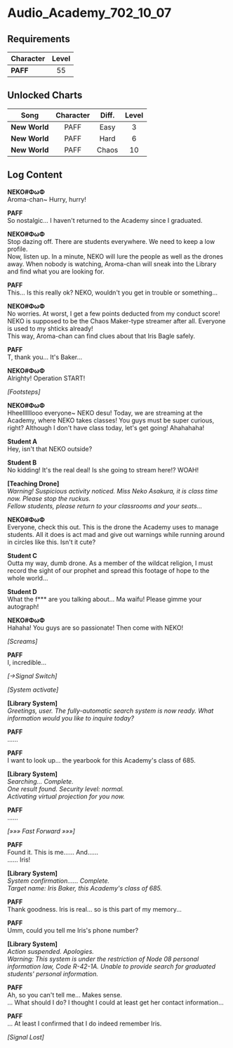 # Audio_Academy_702_10_07
## Requirements
|Character|Level|
|---------|:---:|
|**PAFF** | 55  |

## Unlocked Charts
|    Song     |Character|Diff.|Level|
|-------------|:-------:|:---:|:---:|
|**New World**|  PAFF   |Easy |  3  |
|**New World**|  PAFF   |Hard |  6  |
|**New World**|  PAFF   |Chaos| 10  |

## Log Content
**NEKO#ΦωΦ**<br>
Aroma\-chan~ Hurry, hurry!

**PAFF**<br>
So nostalgic... I haven't returned to the Academy since I graduated.

**NEKO#ΦωΦ**<br>
Stop dazing off. There are students everywhere. We need to keep a low profile.<br>
Now, listen up. In a minute, NEKO will lure the people as well as the drones away. When nobody is watching, Aroma\-chan will sneak into the Library and find what you are looking for.

**PAFF**<br>
This... Is this really ok? NEKO, wouldn't you get in trouble or something...

**NEKO#ΦωΦ**<br>
No worries. At worst, I get a few points deducted from my conduct score! NEKO is supposed to be the Chaos Maker\-type streamer after all. Everyone is used to my shticks already!<br>
This way, Aroma\-chan can find clues about that Iris Bagle safely.

**PAFF**<br>
T, thank you... It's Baker...

**NEKO#ΦωΦ**<br>
Alrighty! Operation START!

*\[Footsteps\]*

**NEKO#ΦωΦ**<br>
Hheellllllooo everyone~ NEKO desu! Today, we are streaming at the Academy, where NEKO takes classes! You guys must be super curious, right? Although I don't have class today, let's get going! Ahahahaha!

**Student A**<br>
Hey, isn't that NEKO outside?

**Student B**<br>
No kidding! It's the real deal! Is she going to stream here!? WOAH!

**[Teaching Drone]**<br>
*Warning! Suspicious activity noticed. Miss Neko Asakura, it is class time now. Please stop the ruckus.<br>
Fellow students, please return to your classrooms and your seats...*

**NEKO#ΦωΦ**<br>
Everyone, check this out. This is the drone the Academy uses to manage students. All it does is act mad and give out warnings while running around in circles like this. Isn't it cute?

**Student C**<br>
Outta my way, dumb drone. As a member of the wildcat religion, I must record the sight of our prophet and spread this footage of hope to the whole world...

**Student D**<br>
What the f\*\*\* are you talking about... Ma waifu! Please gimme your autograph!

**NEKO#ΦωΦ**<br>
Hahaha! You guys are so passionate! Then come with NEKO!

*\[Screams\]*

**PAFF**<br>
I, incredible...

*[→Signal Switch]*

*\[System activate\]*

**[Library System]**<br>
*Greetings, user. The fully\-automatic search system is now ready. What information would you like to inquire today?*

**PAFF**<br>
......

**PAFF**<br>
I want to look up... the yearbook for this Academy's class of 685.

**[Library System]**<br>
*Searching... Complete.<br>
One result found. Security level: normal.<br>
Activating virtual projection for you now.*

**PAFF**<br>
......

*[»»» Fast Forward »»»]*

**PAFF**<br>
Found it. This is me...... And......<br>
...... Iris!

**[Library System]**<br>
*System confirmation...... Complete.<br>
Target name: Iris Baker, this Academy's class of 685.*

**PAFF**<br>
Thank goodness. Iris is real... so is this part of my memory...

**PAFF**<br>
Umm, could you tell me Iris's phone number?

**[Library System]**<br>
*Action suspended. Apologies.<br>
Warning: This system is under the restriction of Node 08 personal information law, Code R\-42\-1A. Unable to provide search for graduated students' personal information.*

**PAFF**<br>
Ah, so you can't tell me... Makes sense.<br>
... What should I do? I thought I could at least get her contact information...

**PAFF**<br>
... At least I confirmed that I do indeed remember Iris.

*[Signal Lost]*

